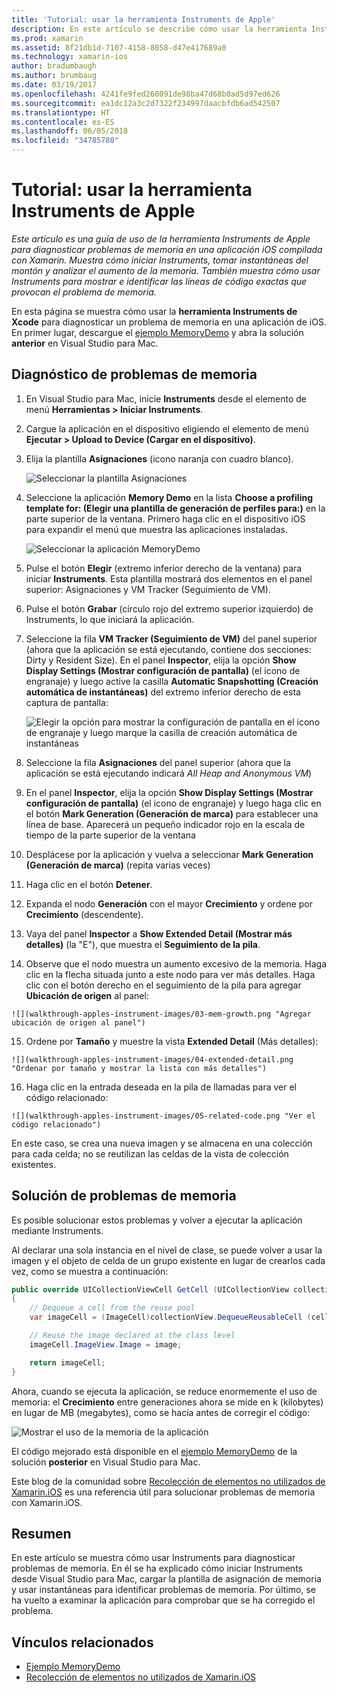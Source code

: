 ```yaml
---
title: 'Tutorial: usar la herramienta Instruments de Apple'
description: En este artículo se describe cómo usar la herramienta Instruments de Apple para diagnosticar problemas de memoria en una aplicación iOS compilada con Xamarin. Muestra cómo iniciar Instruments, tomar instantáneas del montón y analizar el aumento de la memoria, entre otras cosas.
ms.prod: xamarin
ms.assetid: 8f21db1d-7107-4158-8058-d47e417689a0
ms.technology: xamarin-ios
author: bradumbaugh
ms.author: brumbaug
ms.date: 03/19/2017
ms.openlocfilehash: 4241fe9fed260091de98ba47d68b0ad5d97ed626
ms.sourcegitcommit: ea1dc12a3c2d7322f234997daacbfdb6ad542507
ms.translationtype: HT
ms.contentlocale: es-ES
ms.lasthandoff: 06/05/2018
ms.locfileid: "34785780"
---
```

# <a name="walkthrough---using-apples-instruments-tool"></a>Tutorial: usar la herramienta Instruments de Apple

_Este artículo es una guía de uso de la herramienta Instruments de Apple para diagnosticar problemas de memoria en una aplicación iOS compilada con Xamarin. Muestra cómo iniciar Instruments, tomar instantáneas del montón y analizar el aumento de la memoria. También muestra cómo usar Instruments para mostrar e identificar las líneas de código exactas que provocan el problema de memoria._

En esta página se muestra cómo usar la **herramienta Instruments de Xcode** para diagnosticar un problema de memoria en una aplicación de iOS.
En primer lugar, descargue el [ejemplo MemoryDemo](https://developer.xamarin.com/samples/monotouch/Profiling/MemoryDemo/) y abra la solución **anterior** en Visual Studio para Mac.

## <a name="diagnosing-the-memory-issues"></a>Diagnóstico de problemas de memoria

1.  En Visual Studio para Mac, inicie **Instruments** desde el elemento de menú **Herramientas > Iniciar Instruments**.
2.  Cargue la aplicación en el dispositivo eligiendo el elemento de menú **Ejecutar > Upload to Device (Cargar en el dispositivo)**.
3.  Elija la plantilla **Asignaciones** (icono naranja con cuadro blanco).

    ![](walkthrough-apples-instrument-images/00-allocations-tempate.png "Seleccionar la plantilla Asignaciones")

4.  Seleccione la aplicación **Memory Demo** en la lista **Choose a profiling template for: (Elegir una plantilla de generación de perfiles para:)** en la parte superior de la ventana. Primero haga clic en el dispositivo iOS para expandir el menú que muestra las aplicaciones instaladas.

    ![](walkthrough-apples-instrument-images/01-mem-demo.png "Seleccionar la aplicación MemoryDemo")

5.  Pulse el botón **Elegir** (extremo inferior derecho de la ventana) para iniciar **Instruments**. Esta plantilla mostrará dos elementos en el panel superior: Asignaciones y VM Tracker (Seguimiento de VM).

6.  Pulse el botón **Grabar** (círculo rojo del extremo superior izquierdo) de Instruments, lo que iniciará la aplicación.

7.  Seleccione la fila **VM Tracker (Seguimiento de VM)** del panel superior (ahora que la aplicación se está ejecutando, contiene dos secciones: Dirty y Resident Size). En el panel **Inspector**, elija la opción **Show Display Settings (Mostrar configuración de pantalla)** (el icono de engranaje) y luego active la casilla **Automatic Snapshotting (Creación automática de instantáneas)** del extremo inferior derecho de esta captura de pantalla:

    ![](walkthrough-apples-instrument-images/02-auto-snapshot.png "Elegir la opción para mostrar la configuración de pantalla en el icono de engranaje y luego marque la casilla de creación automática de instantáneas")

8.  Seleccione la fila **Asignaciones** del panel superior (ahora que la aplicación se está ejecutando indicará *All Heap and Anonymous VM*)
9.  En el panel **Inspector**, elija la opción **Show Display Settings (Mostrar configuración de pantalla)** (el icono de engranaje) y luego haga clic en el botón **Mark Generation (Generación de marca)** para establecer una línea de base. Aparecerá un pequeño indicador rojo en la escala de tiempo de la parte superior de la ventana
10.  Desplácese por la aplicación y vuelva a seleccionar **Mark Generation (Generación de marca)** (repita varias veces)
11.  Haga clic en el botón **Detener**.
12.  Expanda el nodo **Generación** con el mayor **Crecimiento** y ordene por **Crecimiento** (descendente).
13.  Vaya del panel **Inspector** a **Show Extended Detail (Mostrar más detalles)** (la "E"), que muestra el **Seguimiento de la pila**.

14.  Observe que el nodo **<no objeto>** muestra un aumento excesivo de la memoria. Haga clic en la flecha situada junto a este nodo para ver más detalles. Haga clic con el botón derecho en el seguimiento de la pila para agregar **Ubicación de origen** al panel:

    ![](walkthrough-apples-instrument-images/03-mem-growth.png "Agregar ubicación de origen al panel")

15.  Ordene por **Tamaño** y muestre la vista **Extended Detail** (Más detalles):

    ![](walkthrough-apples-instrument-images/04-extended-detail.png "Ordenar por tamaño y mostrar la lista con más detalles")

16.  Haga clic en la entrada deseada en la pila de llamadas para ver el código relacionado:

    ![](walkthrough-apples-instrument-images/05-related-code.png "Ver el código relacionado")

En este caso, se crea una nueva imagen y se almacena en una colección para cada celda; no se reutilizan las celdas de la vista de colección existentes.

## <a name="resolving-the-memory-issues"></a>Solución de problemas de memoria

Es posible solucionar estos problemas y volver a ejecutar la aplicación mediante Instruments.

Al declarar una sola instancia en el nivel de clase, se puede volver a usar la imagen y el objeto de celda de un grupo existente en lugar de crearlos cada vez, como se muestra a continuación:

```csharp
public override UICollectionViewCell GetCell (UICollectionView collectionView, NSIndexPath indexPath)
{
    // Dequeue a cell from the reuse pool
    var imageCell = (ImageCell)collectionView.DequeueReusableCell (cellId, indexPath);

    // Reuse the image declared at the class level
    imageCell.ImageView.Image = image;

    return imageCell;
}
```

Ahora, cuando se ejecuta la aplicación, se reduce enormemente el uso de memoria: el **Crecimiento** entre generaciones ahora se mide en k (kilobytes) en lugar de MB (megabytes), como se hacía antes de corregir el código:

![](walkthrough-apples-instrument-images/06-reduced-memory.png "Mostrar el uso de la memoria de la aplicación")

El código mejorado está disponible en el [ejemplo MemoryDemo](https://developer.xamarin.com/samples/monotouch/Profiling/MemoryDemo/) de la solución **posterior** en Visual Studio para Mac.

Este blog de la comunidad sobre [Recolección de elementos no utilizados de Xamarin.iOS](https://krumelur.me/2015/04/27/xamarin-ios-the-garbage-collector-and-me/) es una referencia útil para solucionar problemas de memoria con Xamarin.iOS.


## <a name="summary"></a>Resumen

En este artículo se muestra cómo usar Instruments para diagnosticar problemas de memoria.
En él se ha explicado cómo iniciar Instruments desde Visual Studio para Mac, cargar la plantilla de asignación de memoria y usar instantáneas para identificar problemas de memoria.
Por último, se ha vuelto a examinar la aplicación para comprobar que se ha corregido el problema.


## <a name="related-links"></a>Vínculos relacionados

- [Ejemplo MemoryDemo](https://developer.xamarin.com/samples/monotouch/Profiling/MemoryDemo/)
- [Recolección de elementos no utilizados de Xamarin.iOS](https://krumelur.me/2015/04/27/xamarin-ios-the-garbage-collector-and-me/)
